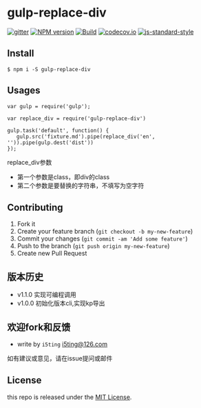 # gulp-replace-div

[![gitter](https://badges.gitter.im/Join%20Chat.svg)](https://gitter.im/i5ting/gulp-replace-div?utm_source=badge&utm_medium=badge&utm_campaign=pr-badge&utm_content=badge)
[![NPM version](https://img.shields.io/npm/v/gulp-replace-div.svg?style=flat-square)](https://www.npmjs.com/package/gulp-replace-div)
[![Build](https://travis-ci.org/i5ting/gulp-replace-div.svg?branch=master)](https://travis-ci.org/i5ting/gulp-replace-div)
[![codecov.io](https://codecov.io/github/i5ting/gulp-replace-div/coverage.svg?branch=master)](https://codecov.io/github/i5ting/gulp-replace-div?branch=master)
[![js-standard-style](https://img.shields.io/badge/code%20style-standard-brightgreen.svg)](http://standardjs.com/)

## Install

```
$ npm i -S gulp-replace-div
```

## Usages

```
var gulp = require('gulp');

var replace_div = require('gulp-replace-div')
 
gulp.task('default', function() {
   gulp.src('fixture.md').pipe(replace_div('en', '')).pipe(gulp.dest('dist'))
});
```

replace_div参数

- 第一个参数是class，即div的class
- 第二个参数是要替换的字符串，不填写为空字符

## Contributing

1. Fork it
2. Create your feature branch (`git checkout -b my-new-feature`)
3. Commit your changes (`git commit -am 'Add some feature'`)
4. Push to the branch (`git push origin my-new-feature`)
5. Create new Pull Request

## 版本历史

- v1.1.0 实现可编程调用
- v1.0.0 初始化版本cli,实现kp导出

## 欢迎fork和反馈

- write by `i5ting` i5ting@126.com

如有建议或意见，请在issue提问或邮件

## License

this repo is released under the [MIT
License](http://www.opensource.org/licenses/MIT).
